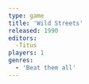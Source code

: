 ```yaml
---
type: game
title: 'Wild Streets'
released: 1990
editors: 
  -Titus
players: 1
genres:
  - 'Beat them all'
---
```

